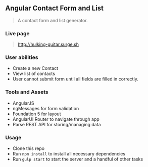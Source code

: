 ## Angular Contact Form and List

> A contact form and list generator.

### Live page

> http://hulking-guitar.surge.sh

### User abilities

- Create a new Contact
- View list of contacts
- User cannot submit form until all fields are filled in correctly.

### Tools and Assets

- AngularJS
- ngMessages for form validation
- Foundation 5 for layout
- AngularUI Router to navigate through app
- Parse REST API for storing/managing data

### Usage

- Clone this repo
- Run `npm install` to install all necessary dependencies
- Run `gulp start` to start the server and a handful of other tasks
